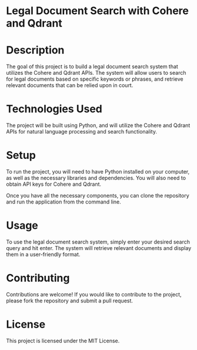 # Legal Document Search with Cohere and Qdrant


# Description
The goal of this project is to build a legal document search system that utilizes the Cohere and Qdrant APIs. The system will allow users to search for legal documents based on specific keywords or phrases, and retrieve relevant documents that can be relied upon in court.

# Technologies Used
The project will be built using Python, and will utilize the Cohere and Qdrant APIs for natural language processing and search functionality.

# Setup
To run the project, you will need to have Python installed on your computer, as well as the necessary libraries and dependencies. You will also need to obtain API keys for Cohere and Qdrant.

Once you have all the necessary components, you can clone the repository and run the application from the command line.

# Usage
To use the legal document search system, simply enter your desired search query and hit enter. The system will retrieve relevant documents and display them in a user-friendly format.

# Contributing
Contributions are welcome! If you would like to contribute to the project, please fork the repository and submit a pull request.

# License
This project is licensed under the MIT License.
